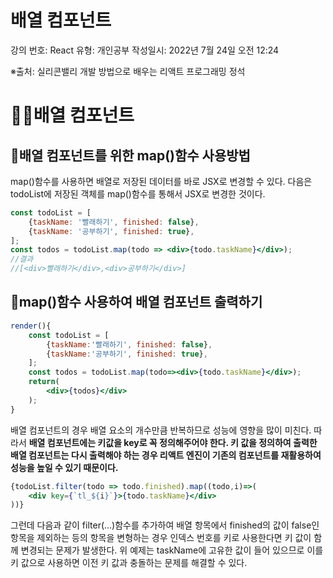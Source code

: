 # 배열 컴포넌트

강의 번호: React
유형: 개인공부
작성일시: 2022년 7월 24일 오전 12:24

※출처: 실리콘밸리 개발 방법으로 배우는 리액트 프로그래밍 정석

# ✍🏻배열 컴포넌트

## 📖배열 컴포넌트를 위한 map()함수 사용방법

map()함수를 사용하면 배열로 저장된 데이터를 바로 JSX로 변경할 수 있다. 다음은 todoList에 저장된 객체를 map()함수를 통해서 JSX로 변경한 것이다.

```jsx
const todoList = [
	{taskName: '빨래하기', finished: false},
	{taskName: '공부하기', finished: true},
];
const todos = todoList.map(todo => <div>{todo.taskName}</div>);
//결과
//[<div>빨래하기</div>,<div>공부하기</div>]
```

## 📖map()함수 사용하여 배열 컴포넌트 출력하기

```jsx
render(){
	const todoList = [
		{taskName:'빨래하기', finished: false},
		{taskName:'공부하기', finished: true},
	];
	const todos = todoList.map(todo=><div>{todo.taskName}</div>);
	return(
		<div>{todos}</div>
	);
}

```

배열 컴포넌트의 경우 배열 요소의 개수만큼 반복하므로 성능에 영향을 많이 미친다. 따라서 **배열 컴포넌트에는 키값을 key로 꼭 정의해주어야 한다. 키 값을 정의하여 출력한 배열 컴포넌트는 다시 출력해야 하는 경우 리액트 엔진이 기존의 컴포넌트를 재활용하여 성능을 높일 수 있기 때문이다.**

```jsx
{todoList.filter(todo => todo.finished).map((todo,i)=>(
	<div key={`tl_${i}`}>{todo.taskName}</div>
))}
```

그런데 다음과 같이 filter(…)함수를 추가하여 배열 항목에서 finished의 값이 false인 항목을 제외하는 등의 항목을 변형하는 경우 인덱스 번호를 키로 사용한다면 키 값이 함께 변경되는 문제가 발생한다. 위 예제는 taskName에 고유한 값이 들어 있으므로 이를 키 값으로 사용하면 이전 키 값과 충돌하는 문제를 해결할 수 있다.